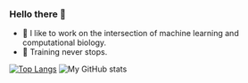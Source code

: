 ### Hello there 👋

- 🔭 I like to work on the intersection of machine learning and computational biology.
- :roller_coaster: Training never stops.

[![Top Langs](https://github-readme-stats.vercel.app/api/top-langs/?username=chokerino&langs_count=8&layout=compact&theme=github_dark)](https://github.com/chokerino/github-readme-stats)
![My GitHub stats](https://github-readme-stats.vercel.app/api?username=chokerino&show_icons=true&layout=compact&theme=github_dark&hide=stars,prs)

<!--
**Chokerino/Chokerino** is a ✨ _special_ ✨ repository because its `README.md` (this file) appears on your GitHub profile.

Here are some ideas to get you started:

- 🔭 I’m currently working on ...
- 🌱 I’m currently learning ...
- 👯 I’m looking to collaborate on ...
- 🤔 I’m looking for help with ...
- 💬 Ask me about ...
- 📫 How to reach me: ...
- 😄 Pronouns: ...
- ⚡ Fun fact: ...
-->
